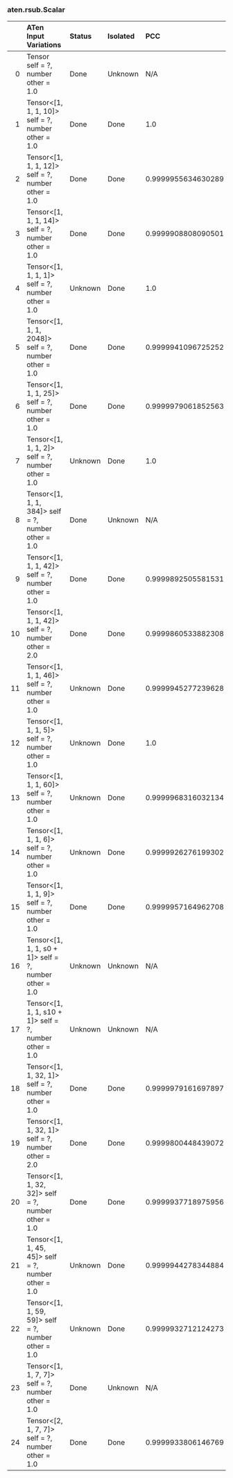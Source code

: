 ### aten.rsub.Scalar
|    | ATen Input Variations                                      | Status   | Isolated   | PCC                | Host   |
|---:|:-----------------------------------------------------------|:---------|:-----------|:-------------------|:-------|
|  0 | Tensor self = ?,<br>number other = 1.0                     | Done     | Unknown    | N/A                | N/A    |
|  1 | Tensor<[1, 1, 1, 10]> self = ?,<br>number other = 1.0      | Done     | Done       | 1.0                | 0      |
|  2 | Tensor<[1, 1, 1, 12]> self = ?,<br>number other = 1.0      | Done     | Done       | 0.9999955634630289 | 0      |
|  3 | Tensor<[1, 1, 1, 14]> self = ?,<br>number other = 1.0      | Done     | Done       | 0.9999908808090501 | 0      |
|  4 | Tensor<[1, 1, 1, 1]> self = ?,<br>number other = 1.0       | Unknown  | Done       | 1.0                | 0      |
|  5 | Tensor<[1, 1, 1, 2048]> self = ?,<br>number other = 1.0    | Done     | Done       | 0.9999941096725252 | 0      |
|  6 | Tensor<[1, 1, 1, 25]> self = ?,<br>number other = 1.0      | Done     | Done       | 0.9999979061852563 | 0      |
|  7 | Tensor<[1, 1, 1, 2]> self = ?,<br>number other = 1.0       | Unknown  | Done       | 1.0                | 0      |
|  8 | Tensor<[1, 1, 1, 384]> self = ?,<br>number other = 1.0     | Done     | Unknown    | N/A                | N/A    |
|  9 | Tensor<[1, 1, 1, 42]> self = ?,<br>number other = 1.0      | Done     | Done       | 0.9999892505581531 | 0      |
| 10 | Tensor<[1, 1, 1, 42]> self = ?,<br>number other = 2.0      | Done     | Done       | 0.9999860533882308 | 0      |
| 11 | Tensor<[1, 1, 1, 46]> self = ?,<br>number other = 1.0      | Unknown  | Done       | 0.9999945277239628 | 0      |
| 12 | Tensor<[1, 1, 1, 5]> self = ?,<br>number other = 1.0       | Unknown  | Done       | 1.0                | 0      |
| 13 | Tensor<[1, 1, 1, 60]> self = ?,<br>number other = 1.0      | Unknown  | Done       | 0.9999968316032134 | 0      |
| 14 | Tensor<[1, 1, 1, 6]> self = ?,<br>number other = 1.0       | Unknown  | Done       | 0.9999926276199302 | 0      |
| 15 | Tensor<[1, 1, 1, 9]> self = ?,<br>number other = 1.0       | Done     | Done       | 0.9999957164962708 | 0      |
| 16 | Tensor<[1, 1, 1, s0 + 1]> self = ?,<br>number other = 1.0  | Unknown  | Unknown    | N/A                | N/A    |
| 17 | Tensor<[1, 1, 1, s10 + 1]> self = ?,<br>number other = 1.0 | Unknown  | Unknown    | N/A                | N/A    |
| 18 | Tensor<[1, 1, 32, 1]> self = ?,<br>number other = 1.0      | Done     | Done       | 0.9999979161697897 | 0      |
| 19 | Tensor<[1, 1, 32, 1]> self = ?,<br>number other = 2.0      | Done     | Done       | 0.9999800448439072 | 0      |
| 20 | Tensor<[1, 1, 32, 32]> self = ?,<br>number other = 1.0     | Done     | Done       | 0.9999937718975956 | 0      |
| 21 | Tensor<[1, 1, 45, 45]> self = ?,<br>number other = 1.0     | Unknown  | Done       | 0.9999944278344884 | 0      |
| 22 | Tensor<[1, 1, 59, 59]> self = ?,<br>number other = 1.0     | Unknown  | Done       | 0.9999932712124273 | 0      |
| 23 | Tensor<[1, 1, 7, 7]> self = ?,<br>number other = 1.0       | Done     | Unknown    | N/A                | N/A    |
| 24 | Tensor<[2, 1, 7, 7]> self = ?,<br>number other = 1.0       | Done     | Done       | 0.9999933806146769 | 0      |

